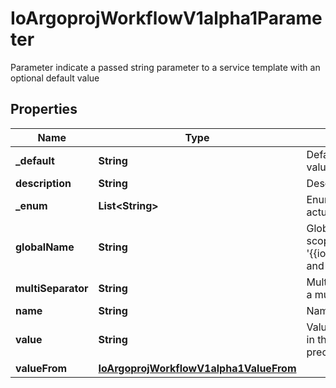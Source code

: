 

# IoArgoprojWorkflowV1alpha1Parameter

Parameter indicate a passed string parameter to a service template with an optional default value

## Properties

Name | Type | Description | Notes
------------ | ------------- | ------------- | -------------
**_default** | **String** | Default is the default value to use for an input parameter if a value was not supplied |  [optional]
**description** | **String** | Description is the parameter description |  [optional]
**_enum** | **List&lt;String&gt;** | Enum holds a list of string values to choose from, for the actual value of the parameter |  [optional]
**globalName** | **String** | GlobalName exports an output parameter to the global scope, making it available as &#39;{{io.argoproj.workflow.v1alpha1.outputs.parameters.XXXX}} and in workflow.status.outputs.parameters |  [optional]
**multiSeparator** | **String** | MultiSeparator, if defined, will cause the value to interpreted a multi-select with the given delimiter |  [optional]
**name** | **String** | Name is the parameter name | 
**value** | **String** | Value is the literal value to use for the parameter. If specified in the context of an input parameter, any passed values take precedence over the specified value |  [optional]
**valueFrom** | [**IoArgoprojWorkflowV1alpha1ValueFrom**](IoArgoprojWorkflowV1alpha1ValueFrom.md) |  |  [optional]



